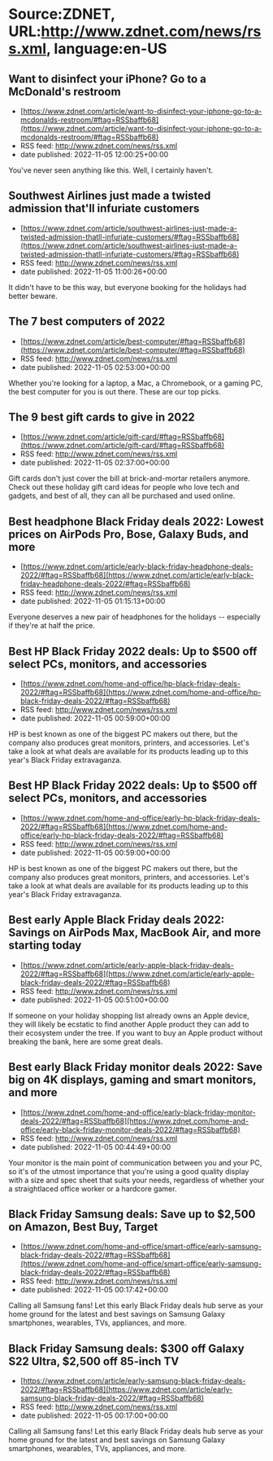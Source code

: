 # Source:ZDNET, URL:http://www.zdnet.com/news/rss.xml, language:en-US

## Want to disinfect your iPhone? Go to a McDonald's restroom
 - [https://www.zdnet.com/article/want-to-disinfect-your-iphone-go-to-a-mcdonalds-restroom/#ftag=RSSbaffb68](https://www.zdnet.com/article/want-to-disinfect-your-iphone-go-to-a-mcdonalds-restroom/#ftag=RSSbaffb68)
 - RSS feed: http://www.zdnet.com/news/rss.xml
 - date published: 2022-11-05 12:00:25+00:00

You've never seen anything like this. Well, I certainly haven't.

## Southwest Airlines just made a twisted admission that'll infuriate customers
 - [https://www.zdnet.com/article/southwest-airlines-just-made-a-twisted-admission-thatll-infuriate-customers/#ftag=RSSbaffb68](https://www.zdnet.com/article/southwest-airlines-just-made-a-twisted-admission-thatll-infuriate-customers/#ftag=RSSbaffb68)
 - RSS feed: http://www.zdnet.com/news/rss.xml
 - date published: 2022-11-05 11:00:26+00:00

It didn't have to be this way, but everyone booking for the holidays had better beware.

## The 7 best computers of 2022
 - [https://www.zdnet.com/article/best-computer/#ftag=RSSbaffb68](https://www.zdnet.com/article/best-computer/#ftag=RSSbaffb68)
 - RSS feed: http://www.zdnet.com/news/rss.xml
 - date published: 2022-11-05 02:53:00+00:00

Whether you're looking for a laptop, a Mac, a Chromebook, or a gaming PC, the best computer for you is out there. These are our top picks.

## The 9 best gift cards to give in 2022
 - [https://www.zdnet.com/article/gift-card/#ftag=RSSbaffb68](https://www.zdnet.com/article/gift-card/#ftag=RSSbaffb68)
 - RSS feed: http://www.zdnet.com/news/rss.xml
 - date published: 2022-11-05 02:37:00+00:00

Gift cards don't just cover the bill at brick-and-mortar retailers anymore. Check out these holiday gift card ideas for people who love tech and gadgets, and best of all, they can all be purchased and used online.

## Best headphone Black Friday deals 2022: Lowest prices on AirPods Pro, Bose, Galaxy Buds, and more
 - [https://www.zdnet.com/article/early-black-friday-headphone-deals-2022/#ftag=RSSbaffb68](https://www.zdnet.com/article/early-black-friday-headphone-deals-2022/#ftag=RSSbaffb68)
 - RSS feed: http://www.zdnet.com/news/rss.xml
 - date published: 2022-11-05 01:15:13+00:00

Everyone deserves a new pair of headphones for the holidays -- especially if they're at half the price.

## Best HP Black Friday 2022 deals: Up to $500 off select PCs, monitors, and accessories
 - [https://www.zdnet.com/home-and-office/hp-black-friday-deals-2022/#ftag=RSSbaffb68](https://www.zdnet.com/home-and-office/hp-black-friday-deals-2022/#ftag=RSSbaffb68)
 - RSS feed: http://www.zdnet.com/news/rss.xml
 - date published: 2022-11-05 00:59:00+00:00

HP is best known as one of the biggest PC makers out there, but the company also produces great monitors, printers, and accessories. Let's take a look at what deals are available for its products leading up to this year's Black Friday extravaganza.

## Best HP Black Friday 2022 deals: Up to $500 off select PCs, monitors, and accessories
 - [https://www.zdnet.com/home-and-office/early-hp-black-friday-deals-2022/#ftag=RSSbaffb68](https://www.zdnet.com/home-and-office/early-hp-black-friday-deals-2022/#ftag=RSSbaffb68)
 - RSS feed: http://www.zdnet.com/news/rss.xml
 - date published: 2022-11-05 00:59:00+00:00

HP is best known as one of the biggest PC makers out there, but the company also produces great monitors, printers, and accessories. Let's take a look at what deals are available for its products leading up to this year's Black Friday extravaganza.

## Best early Apple Black Friday deals 2022: Savings on AirPods Max, MacBook Air, and more starting today
 - [https://www.zdnet.com/article/early-apple-black-friday-deals-2022/#ftag=RSSbaffb68](https://www.zdnet.com/article/early-apple-black-friday-deals-2022/#ftag=RSSbaffb68)
 - RSS feed: http://www.zdnet.com/news/rss.xml
 - date published: 2022-11-05 00:51:00+00:00

If someone on your holiday shopping list already owns an Apple device, they will likely be ecstatic to find another Apple product they can add to their ecosystem under the tree. If you want to buy an Apple product without breaking the bank, here are some great deals.

## Best early Black Friday monitor deals 2022: Save big on 4K displays, gaming and smart monitors, and more
 - [https://www.zdnet.com/home-and-office/early-black-friday-monitor-deals-2022/#ftag=RSSbaffb68](https://www.zdnet.com/home-and-office/early-black-friday-monitor-deals-2022/#ftag=RSSbaffb68)
 - RSS feed: http://www.zdnet.com/news/rss.xml
 - date published: 2022-11-05 00:44:49+00:00

Your monitor is the main point of communication between you and your PC, so it's of the utmost importance that you're using a good quality display with a size and spec sheet that suits your needs, regardless of whether your a straightlaced office worker or a hardcore gamer.

## Black Friday Samsung deals: Save up to $2,500 on Amazon, Best Buy, Target
 - [https://www.zdnet.com/home-and-office/smart-office/early-samsung-black-friday-deals-2022/#ftag=RSSbaffb68](https://www.zdnet.com/home-and-office/smart-office/early-samsung-black-friday-deals-2022/#ftag=RSSbaffb68)
 - RSS feed: http://www.zdnet.com/news/rss.xml
 - date published: 2022-11-05 00:17:42+00:00

Calling all Samsung fans! Let this early Black Friday deals hub serve as your home ground for the latest and best savings on Samsung Galaxy smartphones, wearables, TVs, appliances, and more.

## Black Friday Samsung deals: $300 off Galaxy S22 Ultra, $2,500 off 85-inch TV
 - [https://www.zdnet.com/article/early-samsung-black-friday-deals-2022/#ftag=RSSbaffb68](https://www.zdnet.com/article/early-samsung-black-friday-deals-2022/#ftag=RSSbaffb68)
 - RSS feed: http://www.zdnet.com/news/rss.xml
 - date published: 2022-11-05 00:17:00+00:00

Calling all Samsung fans! Let this early Black Friday deals hub serve as your home ground for the latest and best savings on Samsung Galaxy smartphones, wearables, TVs, appliances, and more.


